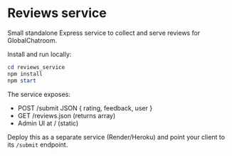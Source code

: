 # Reviews service

Small standalone Express service to collect and serve reviews for GlobalChatroom.

Install and run locally:

```powershell
cd reviews_service
npm install
npm start
```

The service exposes:
- POST /submit JSON { rating, feedback, user }
- GET /reviews.json (returns array)
- Admin UI at / (static)

Deploy this as a separate service (Render/Heroku) and point your client to its `/submit` endpoint.
